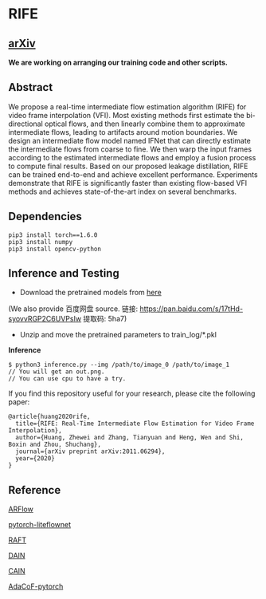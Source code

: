 # RIFE
## [arXiv](https://arxiv.org/abs/2011.06294)
**We are working on arranging our training code and other scripts.**

## Abstract
We propose a real-time intermediate flow estimation algorithm (RIFE) for video frame interpolation (VFI). Most existing methods first estimate the bi-directional optical flows, and then linearly combine them to approximate intermediate flows, leading to artifacts around motion boundaries. We design an intermediate flow model named IFNet that can directly estimate the intermediate flows from coarse to fine. We then warp the input frames according to the estimated intermediate flows and employ a fusion process to compute final results. Based on our proposed leakage distillation, RIFE can be trained end-to-end and achieve excellent performance. Experiments demonstrate that RIFE is significantly faster than existing flow-based VFI methods and achieves state-of-the-art index on several benchmarks.

## Dependencies
```
pip3 install torch==1.6.0
pip3 install numpy
pip3 install opencv-python
```

## Inference and Testing
* Download the pretrained models from [here](https://drive.google.com/file/d/1c1R7iF-ypN6USo-D2YH_ORtaH3tukSlo/view?usp=sharing)

(We also provide 百度网盘 source. 链接: https://pan.baidu.com/s/17tHd-syovvRGP2C6UVPsIw 提取码: 5ha7)
* Unzip and move the pretrained parameters to train_log/\*.pkl

**Inference**
```
$ python3 inference.py --img /path/to/image_0 /path/to/image_1
// You will get an out.png. 
// You can use cpu to have a try.
```

If you find this repository useful for your research, please cite the following paper:
```
@article{huang2020rife,
  title={RIFE: Real-Time Intermediate Flow Estimation for Video Frame Interpolation},
  author={Huang, Zhewei and Zhang, Tianyuan and Heng, Wen and Shi, Boxin and Zhou, Shuchang},
  journal={arXiv preprint arXiv:2011.06294},
  year={2020}
}
```

## Reference
[ARFlow](https://github.com/lliuz/ARFlow)

[pytorch-liteflownet](https://github.com/sniklaus/pytorch-liteflownet)

[RAFT](https://github.com/princeton-vl/RAFT)

[DAIN](https://github.com/baowenbo/DAIN)

[CAIN](https://github.com/myungsub/CAIN)

[AdaCoF-pytorch](https://github.com/HyeongminLEE/AdaCoF-pytorch)
